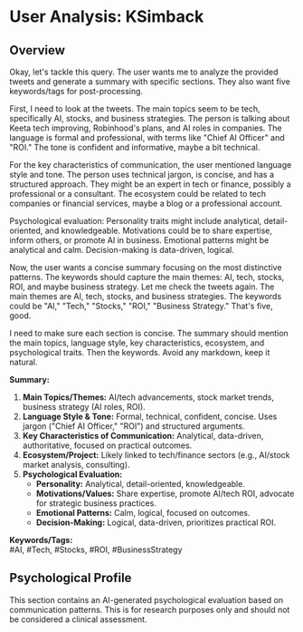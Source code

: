 # User Analysis: KSimback

## Overview

<think>
Okay, let's tackle this query. The user wants me to analyze the provided tweets and generate a summary with specific sections. They also want five keywords/tags for post-processing. 

First, I need to look at the tweets. The main topics seem to be tech, specifically AI, stocks, and business strategies. The person is talking about Keeta tech improving, Robinhood's plans, and AI roles in companies. The language is formal and professional, with terms like "Chief AI Officer" and "ROI." The tone is confident and informative, maybe a bit technical.

For the key characteristics of communication, the user mentioned language style and tone. The person uses technical jargon, is concise, and has a structured approach. They might be an expert in tech or finance, possibly a professional or a consultant. The ecosystem could be related to tech companies or financial services, maybe a blog or a professional account.

Psychological evaluation: Personality traits might include analytical, detail-oriented, and knowledgeable. Motivations could be to share expertise, inform others, or promote AI in business. Emotional patterns might be analytical and calm. Decision-making is data-driven, logical.

Now, the user wants a concise summary focusing on the most distinctive patterns. The keywords should capture the main themes: AI, tech, stocks, ROI, and maybe business strategy. Let me check the tweets again. The main themes are AI, tech, stocks, and business strategies. The keywords could be "AI," "Tech," "Stocks," "ROI," "Business Strategy." That's five, good.

I need to make sure each section is concise. The summary should mention the main topics, language style, key characteristics, ecosystem, and psychological traits. Then the keywords. Avoid any markdown, keep it natural.
</think>

**Summary:**  
1. **Main Topics/Themes:** AI/tech advancements, stock market trends, business strategy (AI roles, ROI).  
2. **Language Style & Tone:** Formal, technical, confident, concise. Uses jargon ("Chief AI Officer," "ROI") and structured arguments.  
3. **Key Characteristics of Communication:** Analytical, data-driven, authoritative, focused on practical outcomes.  
4. **Ecosystem/Project:** Likely linked to tech/finance sectors (e.g., AI/stock market analysis, consulting).  
5. **Psychological Evaluation:**  
   - **Personality:** Analytical, detail-oriented, knowledgeable.  
   - **Motivations/Values:** Share expertise, promote AI/tech ROI, advocate for strategic business practices.  
   - **Emotional Patterns:** Calm, logical, focused on outcomes.  
   - **Decision-Making:** Logical, data-driven, prioritizes practical ROI.  

**Keywords/Tags:**  
#AI, #Tech, #Stocks, #ROI, #BusinessStrategy

## Psychological Profile

This section contains an AI-generated psychological evaluation based on communication patterns. This is for research purposes only and should not be considered a clinical assessment.